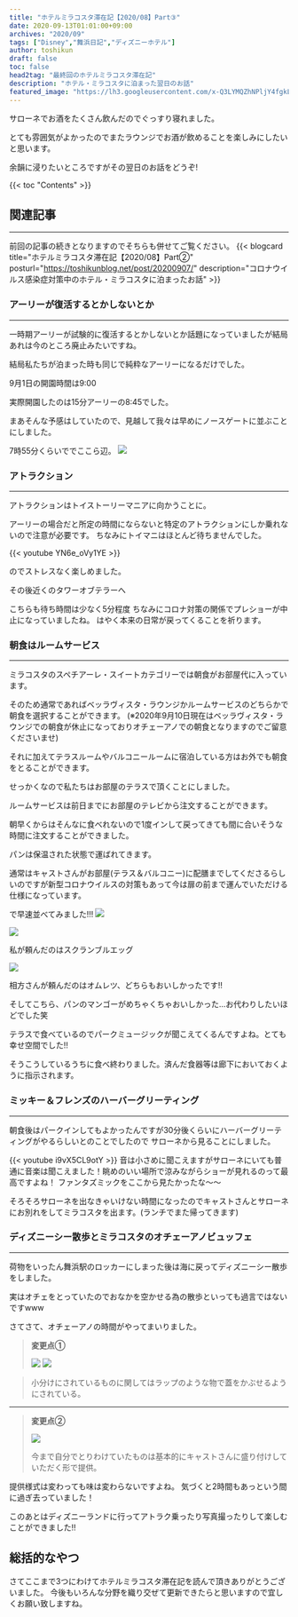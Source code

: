 ```yaml
---
title: "ホテルミラコスタ滞在記【2020/08】Part③"
date: 2020-09-13T01:01:00+09:00
archives: "2020/09"
tags: ["Disney","舞浜日記","ディズニーホテル"]
author: toshikun
draft: false
toc: false
head2tag: "最終回のホテルミラコスタ滞在記"
description: "ホテル・ミラコスタに泊まった翌日のお話"
featured_image: "https://lh3.googleusercontent.com/x-Q3LYMQZhNPljY4fgkL0PNZ1kjrVSCFBGPkkARJ9aA2Dexs9_kffwFtpWJeY-DSUcUwscQnLh9LNeafz7RUthm9d1vn3ju85cI8yU70DkVZPMpXGrpgtv97BrAm73u9o5gchTHvIw=w400"
---
```


サローネでお酒をたくさん飲んだのでぐっすり寝れました。

とても雰囲気がよかったのでまたラウンジでお酒が飲めることを楽しみにしたいと思います。

余韻に浸りたいところですがその翌日のお話をどうぞ!

{{< toc "Contents" >}}

## 関連記事
---
前回の記事の続きとなりますのでそちらも併せてご覧ください。
{{< blogcard title="ホテルミラコスタ滞在記【2020/08】Part②" posturl="https://toshikunblog.net/post/20200907/" description="コロナウイルス感染症対策中のホテル・ミラコスタに泊まったお話" >}}


### アーリーが復活するとかしないとか
---
一時期アーリーが試験的に復活するとかしないとか話題になっていましたが結局あれは今のところ廃止みたいですね。

結局私たちが泊まった時も同じで純粋なアーリーになるだけでした。

9月1日の開園時間は9:00

実際開園したのは15分アーリーの8:45でした。

まあそんな予感はしていたので、見越して我々は早めにノースゲートに並ぶことにしました。

7時55分くらいででここら辺。
<img src="https://lh3.googleusercontent.com/RwcxZQfXaLIYYUM71k9tYJhRACAQsESVUF5tS_c_TkMq0R9Pet0A5znRvre8aupj7O-IktEHMJcyvrJ0grtEevTPe6xUfDjUFJ4MrB2WElEnTh-X-7kFYTf0BIyk2Xoyy8VXT9CU1g=w800" >


### アトラクション
---
アトラクションはトイストーリーマニアに向かうことに。

アーリーの場合だと所定の時間にならないと特定のアトラクションにしか乗れないので注意が必要です。
ちなみにトイマニはほとんど待ちませんでした。

{{< youtube YN6e_oVy1YE >}}

のでストレスなく楽しめました。

その後近くのタワーオブテラーへ

こちらも待ち時間は少なく5分程度
ちなみにコロナ対策の関係でプレショーが中止になっていましたね。
はやく本来の日常が戻ってくることを祈ります。

### 朝食はルームサービス
---
ミラコスタのスペチアーレ・スイートカテゴリーでは朝食がお部屋代に入っています。

そのため通常であればベッラヴィスタ・ラウンジかルームサービスのどちらかで朝食を選択することができます。
(※2020年9月10日現在はベッラヴィスタ・ラウンジでの朝食が休止になっておりオチェーアノでの朝食となりますのでご留意くださいませ)

それに加えてテラスルームやバルコニールームに宿泊している方はお外でも朝食をとることができます。

せっかくなので私たちはお部屋のテラスで頂くことにしました。

ルームサービスは前日までにお部屋のテレビから注文することができます。

朝早くからはそんなに食べれないので1度インして戻ってきても間に合いそうな時間に注文することができました。

パンは保温された状態で運ばれてきます。

通常はキャストさんがお部屋(テラス＆バルコニー)に配膳までしてくださるらしいのですが新型コロナウイルスの対策もあって今は扉の前まで運んでいただける仕様になっています。

で早速並べてみました!!!
<img src="https://lh3.googleusercontent.com/x-Q3LYMQZhNPljY4fgkL0PNZ1kjrVSCFBGPkkARJ9aA2Dexs9_kffwFtpWJeY-DSUcUwscQnLh9LNeafz7RUthm9d1vn3ju85cI8yU70DkVZPMpXGrpgtv97BrAm73u9o5gchTHvIw=w800" >



<img src="https://lh3.googleusercontent.com/OHi7KJhbUNSDrY4jUs6saR8u7WDt249V5PzRD8NOPMngm9KHXNHnAExg_liPSylx5I2WjXgx_BVJTmtH6JjWs0Oyu8r_XDUAGx48n6jl7K1NKWY4EumGmDJ7YrDre9-xxPgwCsCuEg=w800" >

私が頼んだのはスクランブルエッグ

<img src="https://lh3.googleusercontent.com/eR4NKL64PlNIICEQJNcsFfD2ghEsitkoiMAg3AXxXU6Olmg9D8xWoqWGwG07eMxFOxnI4MMi1y7-FjhlWY47i28QphGKp2Wjhv5HlpL1n693wI2TMgsbS2seYsPnig_PZM9gSydFWA=w800" >

相方さんが頼んだのはオムレツ、どちらもおいしかったです!!


そしてこちら、パンのマンゴーがめちゃくちゃおいしかった...お代わりしたいほどでした笑

テラスで食べているのでパークミュージックが聞こえてくるんですよね。とても幸せ空間でした‼

そうこうしているうちに食べ終わりました。済んだ食器等は廊下においておくように指示されます。

### ミッキー＆フレンズのハーバーグリーティング
---
朝食後はパークインしてもよかったんですが30分後くらいにハーバーグリーティングがやるらしいとのことでしたので
サローネから見ることにしました。

{{< youtube i9vX5CL9otY >}}
音は小さめに聞こえますがサローネにいても普通に音楽は聞こえました！眺めのいい場所で涼みながらショーが見れるのって最高ですよね！
ファンタズミックをここから見たかったな～～

そろそろサローネを出なきゃいけない時間になったのでキャストさんとサローネにお別れをしてミラコスタを出ます。(ランチでまた帰ってきます)

### ディズニーシー散歩とミラコスタのオチェーアノビュッフェ
---
荷物をいったん舞浜駅のロッカーにしまった後は海に戻ってディズニーシー散歩をしました。

実はオチェをとっていたのでおなかを空かせる為の散歩といっても過言ではないですwww

さてさて、オチェーアノの時間がやってまいりました。


><p><strong>変更点①</strong></p>
>
><img src="https://lh3.googleusercontent.com/RGTYhuzKfci2os1dLCfZR40h9RTDWM2unsVJ6SqX9pxnyMVwUFfBaJX7WzMpIYe1msf3W3eqVlv4EaYsha4xoaH6EZ4_UZa7YVY1LWDu0jE1g46bZP2-9zmBQIxx6RycnuGjtJ30Cg=w600" >
>
><img src="https://lh3.googleusercontent.com/CneFe5-FgxOV0zi6Yqw9qTCZ8_W3NZq6xyV7JNNgT0GFpgms0EMzwLixWNklDFOQ_e-rxbi71chuWftIOiWXoIRmtiMUIxeT7ar05Pte4D-SjYhsQamZhbLGEQlnwlF-3DzY_uA1GxrlcBZK4nYqe2MDG1O6bZjXRAGvj7dq6rStXC-Zid-b1Kpsm0_b8ASQV5nUTkdRCGdyNdHOyRKeD-rwigAWEqcGiXNdkSR1dqEpIYceK-0HRR7Zl_p1XuH6xeKYoaz0YnHIysaFSOfwp9dcgUmYHZZt43X7I86k9h7g58znv5abZz09dg1OhI0WRaTXQWBe7EEkZii3SD0nVE2JhcbmmUIhm9Ff8BAnJ8FbJagyF8f96Lj3Xk_EMPzpeq0KhRiu81XRWRGHcKJf7XOdG_HIkB0KqC0FMtIBfi6sd-CZyISq6_8BlTO3ZnQnoew3_k1hF_OaQglpbHFAZtobLHWqtZirdT7EclYo6uq_q0O-YhZkp9Zbin5VxYwk_oQDZuii1tZ3uRL-Z1UyqIUWVlzexgqYSWhJJXZclexuHj0h9yf9D5dHa0HJnyt59Ik2q9yNOEblbXRnV38VEO3dSmZvCEahg2FkczCHLUkcLSeqDzxAAmXm1NsSyesbmJFkd4znEkXrQ1M9CInN2KCLaJpxmdxzX30C1RCwtGJdz-fciXrvZqJXWSs6=w600" >
>

>小分けにされているものに関してはラップのような物で蓋をかぶせるようにされている。

---
> <p><strong>変更点②</strong></p>
>
><img src="https://lh3.googleusercontent.com/vT1JNxC3xHn6mTdN6kpb8kTVpb3aHQy_Qj1UpSGEEUB2EAwhIdDyDP1oYLI-fkCwaLjQkj2_MaSFe1sn0Nv5dWDVhHxmyC6ZbKA3sxvLI16qIPrDbO6fqBqtK0UG6i705fAqfMG1ctfuk17ysENyvmuPk_fEznDbKB9PUxVg6o8IpUJUrSShx2vWpbcHwQ0sGYqROQKhXm-vULxTQB5Mv6DNKIR6s1VRe2R2K6mfzq4d9XoA5YKztRELQ7bS8O2iaFKorn2rmifMG_LAQ89ZyTBY3mBFcA8EKaFmjo0RvafmUg4J5NMzsDMp0gPopcCRWm02IqObPnHe6f5tunROvciRVQxD6QOMxW8MAcBBE-X0Mz6B3cIZfC8zUN-tizB26DaPBW-_xaVrc_-tQLPBTDk8dgCnoj59F7OtkiCnT57featjisNewQyyCAbCUQjLBTPTSzifUG2rJh_5ZZZdMfP58ZoZg6wSyHVbR8gG3Ziuco-cYKuGDRnMxNCy3XQVH12TSdlt6TdvXQGHFl4HWaPbSq1zrUmRnQUprXNuHfQA4vA5-DAWCD0rbRH3yb14D7VOMSFqksddE84UzeiB4FT1NlL_NcISCZWdQwecBrWtmmeLVg5BF0BVgjifOMIO3nvg_Gg86bGf4tTgvnFhLsskZLe3Sq1CCtMib2u3RkvReTsR2xCHMCkoZ76v=w600" >
>
>今まで自分でとりわけていたものは基本的にキャストさんに盛り付けしていただく形で提供。


提供様式は変わっても味は変わらないですよね。
気づくと2時間もあっという間に過ぎ去っていました！

このあとはディズニーランドに行ってアトラク乗ったり写真撮ったりして楽しむことができました‼

## 総括的なやつ

さてここまで3つにわけてホテルミラコスタ滞在記を読んで頂きありがとうございました。
今後もいろんな分野を織り交ぜて更新できたらと思いますので宜しくお願い致しますね。
